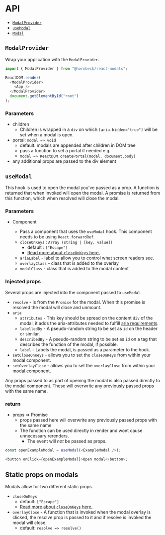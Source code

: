 # API

- [`ModalProvider`](#ModalProvider)
- [`useModal`](#useModal)
- [`Modal`](#Modal)

## `ModalProvider`

Wrap your application with the `ModalProvider`.

```js
import { ModalProvider } from "@hornbeck/react-modals";

ReactDOM.render(
  <ModalProvider>
    <App />
  </ModalProvider>
  document.getElementById("root")
);
```

### Parameters

- children
  - Children is wrapped in a `div` on which `[aria-hidden="true"]` will be set when a modal is open.
- portal: `modal => void`
  - default: modals are appended after children in DOM tree
  - pass a function to set a portal if needed e.g.
  - `modal => ReactDOM.createPortal(modal, document.body)`
- any additional props are passed to the div element

## `useModal`

This hook is used to open the modal you've passed as a prop. A function is returned that when invoked will open the modal. A promise is returned from this function, which when resolved will close the modal.

### Parameters

- Component

  - Pass a component that uses the `useModal` hook. This component needs to be using `React.forwardRef`.
  - `closeOnKeys` : `Array (string | [key, value])`
    - default : `["Escape"]`
    - [Read more about `closeOnKeys` here.](./closeOnKeys.md)
  - `ariaLabel` - label to allow you to control what screen readers see.
  - `overlayClass` - class that is added to the overlay
  - `modalClass` - class that is added to the modal content

### Injected props

Several props are injected into the component passed to `useModal`.

- `resolve` - is from the `Promise` for the modal. When this promise is resolved the modal will close and unmount.
- `aria`
  - `attributes` - This key should be spread on the content `div` of the modal, it adds the aria-attributes needed to fulfill [aria requirements](https://www.w3.org/TR/wai-aria-practices/#dialog_modal).
  - `labelledBy` - A pseudo-random string to be set as `id` on the header or similar.
  - `describedBy` - A pseudo-random string to be set as `id` on a tag that describes the function of the modal, if possible.
  - `label` - Labels the modal, is passed as a parameter to the hook.
- `setCloseOnKeys` - allows you to set the `closeOnKeys` from within your modal component.
- `setOverlayClose` - allows you to set the `overlayClose` from within your modal component.

Any props passed to as part of opening the modal is also passed directly to the modal component. These will overwrite any previously passed props with the same name.

### return

- props => Promise
  - props passed here will overwrite any previously passed props with the same name
  - The function can be used directly in render and wont cause unnecessary rerenders.
    - The event will _not_ be passed as props.

```js
const openExampleModal = useModal(<ExampleModal />);

<button onClick={openExampleModal}>Open modal</button>;
```

## Static props on modals

Modals allow for two different static props.

- `closeOnKeys`
  - default: `["Escape"]`
  - [Read more about `closeOnKeys` here.](./closeOnKeys.md)
- `overlayClose` - A function that is invoked when the modal overlay is clicked,
  the resolve prop is passed to it and if resolve is invoked the modal will close.
  - default: `resolve => resolve()`
